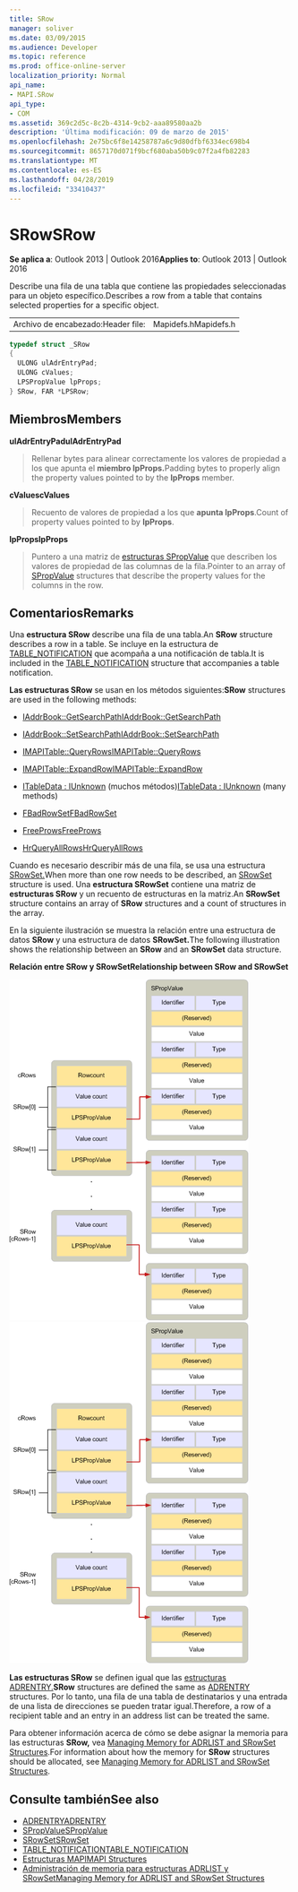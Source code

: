 ```yaml
---
title: SRow
manager: soliver
ms.date: 03/09/2015
ms.audience: Developer
ms.topic: reference
ms.prod: office-online-server
localization_priority: Normal
api_name:
- MAPI.SRow
api_type:
- COM
ms.assetid: 369c2d5c-8c2b-4314-9cb2-aaa89580aa2b
description: 'Última modificación: 09 de marzo de 2015'
ms.openlocfilehash: 2e75bc6f8e14258787a6c9d80dfbf6334ec698b4
ms.sourcegitcommit: 8657170d071f9bcf680aba50b9c07f2a4fb82283
ms.translationtype: MT
ms.contentlocale: es-ES
ms.lasthandoff: 04/28/2019
ms.locfileid: "33410437"
---
```

# <a name="srow"></a><span data-ttu-id="36917-103">SRow</span><span class="sxs-lookup"><span data-stu-id="36917-103">SRow</span></span>

<span data-ttu-id="36917-104">**Se aplica a**: Outlook 2013 | Outlook 2016</span><span class="sxs-lookup"><span data-stu-id="36917-104">**Applies to**: Outlook 2013 | Outlook 2016</span></span> 
  
<span data-ttu-id="36917-105">Describe una fila de una tabla que contiene las propiedades seleccionadas para un objeto específico.</span><span class="sxs-lookup"><span data-stu-id="36917-105">Describes a row from a table that contains selected properties for a specific object.</span></span> 
  
|||
|:-----|:-----|
|<span data-ttu-id="36917-106">Archivo de encabezado:</span><span class="sxs-lookup"><span data-stu-id="36917-106">Header file:</span></span>  <br/> |<span data-ttu-id="36917-107">Mapidefs.h</span><span class="sxs-lookup"><span data-stu-id="36917-107">Mapidefs.h</span></span>  <br/> |
   
```cpp
typedef struct _SRow
{
  ULONG ulAdrEntryPad;
  ULONG cValues;
  LPSPropValue lpProps;
} SRow, FAR *LPSRow;

```

## <a name="members"></a><span data-ttu-id="36917-108">Miembros</span><span class="sxs-lookup"><span data-stu-id="36917-108">Members</span></span>

<span data-ttu-id="36917-109">**ulAdrEntryPad**</span><span class="sxs-lookup"><span data-stu-id="36917-109">**ulAdrEntryPad**</span></span>
  
> <span data-ttu-id="36917-110">Rellenar bytes para alinear correctamente los valores de propiedad a los que apunta el **miembro lpProps.**</span><span class="sxs-lookup"><span data-stu-id="36917-110">Padding bytes to properly align the property values pointed to by the **lpProps** member.</span></span> 
    
<span data-ttu-id="36917-111">**cValues**</span><span class="sxs-lookup"><span data-stu-id="36917-111">**cValues**</span></span>
  
> <span data-ttu-id="36917-112">Recuento de valores de propiedad a los que **apunta lpProps**.</span><span class="sxs-lookup"><span data-stu-id="36917-112">Count of property values pointed to by **lpProps**.</span></span> 
    
<span data-ttu-id="36917-113">**lpProps**</span><span class="sxs-lookup"><span data-stu-id="36917-113">**lpProps**</span></span>
  
> <span data-ttu-id="36917-114">Puntero a una matriz de [estructuras SPropValue](spropvalue.md) que describen los valores de propiedad de las columnas de la fila.</span><span class="sxs-lookup"><span data-stu-id="36917-114">Pointer to an array of [SPropValue](spropvalue.md) structures that describe the property values for the columns in the row.</span></span> 
    
## <a name="remarks"></a><span data-ttu-id="36917-115">Comentarios</span><span class="sxs-lookup"><span data-stu-id="36917-115">Remarks</span></span>

<span data-ttu-id="36917-116">Una **estructura SRow** describe una fila de una tabla.</span><span class="sxs-lookup"><span data-stu-id="36917-116">An **SRow** structure describes a row in a table.</span></span> <span data-ttu-id="36917-117">Se incluye en la estructura de [TABLE_NOTIFICATION](table_notification.md) que acompaña a una notificación de tabla.</span><span class="sxs-lookup"><span data-stu-id="36917-117">It is included in the [TABLE_NOTIFICATION](table_notification.md) structure that accompanies a table notification.</span></span> 
  
<span data-ttu-id="36917-118">**Las estructuras SRow** se usan en los métodos siguientes:</span><span class="sxs-lookup"><span data-stu-id="36917-118">**SRow** structures are used in the following methods:</span></span> 
  
- [<span data-ttu-id="36917-119">IAddrBook::GetSearchPath</span><span class="sxs-lookup"><span data-stu-id="36917-119">IAddrBook::GetSearchPath</span></span>](iaddrbook-getsearchpath.md)
    
- [<span data-ttu-id="36917-120">IAddrBook::SetSearchPath</span><span class="sxs-lookup"><span data-stu-id="36917-120">IAddrBook::SetSearchPath</span></span>](iaddrbook-setsearchpath.md)
    
- [<span data-ttu-id="36917-121">IMAPITable::QueryRows</span><span class="sxs-lookup"><span data-stu-id="36917-121">IMAPITable::QueryRows</span></span>](imapitable-queryrows.md)
    
- [<span data-ttu-id="36917-122">IMAPITable::ExpandRow</span><span class="sxs-lookup"><span data-stu-id="36917-122">IMAPITable::ExpandRow</span></span>](imapitable-expandrow.md)
    
- <span data-ttu-id="36917-123">[ITableData : IUnknown](itabledataiunknown.md) (muchos métodos)</span><span class="sxs-lookup"><span data-stu-id="36917-123">[ITableData : IUnknown](itabledataiunknown.md) (many methods)</span></span> 
    
- [<span data-ttu-id="36917-124">FBadRowSet</span><span class="sxs-lookup"><span data-stu-id="36917-124">FBadRowSet</span></span>](fbadrowset.md)
    
- [<span data-ttu-id="36917-125">FreeProws</span><span class="sxs-lookup"><span data-stu-id="36917-125">FreeProws</span></span>](freeprows.md)
    
- [<span data-ttu-id="36917-126">HrQueryAllRows</span><span class="sxs-lookup"><span data-stu-id="36917-126">HrQueryAllRows</span></span>](hrqueryallrows.md)
    
<span data-ttu-id="36917-127">Cuando es necesario describir más de una fila, se usa una estructura [SRowSet.](srowset.md)</span><span class="sxs-lookup"><span data-stu-id="36917-127">When more than one row needs to be described, an [SRowSet](srowset.md) structure is used.</span></span> <span data-ttu-id="36917-128">Una **estructura SRowSet** contiene una matriz de **estructuras SRow** y un recuento de estructuras en la matriz.</span><span class="sxs-lookup"><span data-stu-id="36917-128">An **SRowSet** structure contains an array of **SRow** structures and a count of structures in the array.</span></span> 
  
<span data-ttu-id="36917-129">En la siguiente ilustración se muestra la relación entre una estructura de datos **SRow** y una estructura de datos **SRowSet.**</span><span class="sxs-lookup"><span data-stu-id="36917-129">The following illustration shows the relationship between an **SRow** and an **SRowSet** data structure.</span></span> 
  
<span data-ttu-id="36917-130">**Relación entre SRow y SRowSet**</span><span class="sxs-lookup"><span data-stu-id="36917-130">**Relationship between SRow and SRowSet**</span></span>
  
<span data-ttu-id="36917-131">![Relación entre SRow y SRowSet](media/amapi_17.gif "Entre SRow y SRowSet")</span><span class="sxs-lookup"><span data-stu-id="36917-131">![Relationship between SRow and SRowSet](media/amapi_17.gif "Relationship between SRow and SRowSet")</span></span>
  
<span data-ttu-id="36917-132">**Las estructuras SRow** se definen igual que las [estructuras ADRENTRY.](adrentry.md)</span><span class="sxs-lookup"><span data-stu-id="36917-132">**SRow** structures are defined the same as [ADRENTRY](adrentry.md) structures.</span></span> <span data-ttu-id="36917-133">Por lo tanto, una fila de una tabla de destinatarios y una entrada de una lista de direcciones se pueden tratar igual.</span><span class="sxs-lookup"><span data-stu-id="36917-133">Therefore, a row of a recipient table and an entry in an address list can be treated the same.</span></span> 
  
<span data-ttu-id="36917-134">Para obtener información acerca de cómo se debe asignar la memoria para las estructuras **SRow,** vea [Managing Memory for ADRLIST and SRowSet Structures](managing-memory-for-adrlist-and-srowset-structures.md).</span><span class="sxs-lookup"><span data-stu-id="36917-134">For information about how the memory for **SRow** structures should be allocated, see [Managing Memory for ADRLIST and SRowSet Structures](managing-memory-for-adrlist-and-srowset-structures.md).</span></span>
  
## <a name="see-also"></a><span data-ttu-id="36917-135">Consulte también</span><span class="sxs-lookup"><span data-stu-id="36917-135">See also</span></span>

- [<span data-ttu-id="36917-136">ADRENTRY</span><span class="sxs-lookup"><span data-stu-id="36917-136">ADRENTRY</span></span>](adrentry.md)
- [<span data-ttu-id="36917-137">SPropValue</span><span class="sxs-lookup"><span data-stu-id="36917-137">SPropValue</span></span>](spropvalue.md)
- [<span data-ttu-id="36917-138">SRowSet</span><span class="sxs-lookup"><span data-stu-id="36917-138">SRowSet</span></span>](srowset.md)
- [<span data-ttu-id="36917-139">TABLE_NOTIFICATION</span><span class="sxs-lookup"><span data-stu-id="36917-139">TABLE_NOTIFICATION</span></span>](table_notification.md)
- [<span data-ttu-id="36917-140">Estructuras MAPI</span><span class="sxs-lookup"><span data-stu-id="36917-140">MAPI Structures</span></span>](mapi-structures.md)
- [<span data-ttu-id="36917-141">Administración de memoria para estructuras ADRLIST y SRowSet</span><span class="sxs-lookup"><span data-stu-id="36917-141">Managing Memory for ADRLIST and SRowSet Structures</span></span>](managing-memory-for-adrlist-and-srowset-structures.md)

